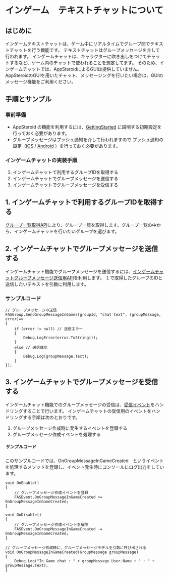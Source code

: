 # インゲーム　テキストチャットについて

## はじめに
インゲームテキストチャットは、ゲーム中にリアルタイムでグループ間でテキストチャットを行う機能です。
テキストチャットはグループメッセージを介して行われます。
インゲームチャットは、キャラクターに吹き出しをつけてチャットするなど、ゲーム内のチャットで使われることを想定してます。
そのため、インゲームチャットでは、AppSteroidによるGUIは提供していません。
AppSteroidのGUIを用いたチャット、メッセージングを行いたい場合は、GUIのメッセージ機能をご利用ください。

## 手順とサンプル

### 事前準備
* AppSteroid の機能を利用するには、[GettingStarted](GettingStarted.md) に説明する初期設定を行っておく必要があります。
* グループメッセージはプッシュ通知を介して行われますので プッシュ通知の設定（[iOS]([Unity-iOS]プッシュ通知の設定方法.md) / [Android]([Unity-Android]プッシュ通知の設定方法.md) ）を行っておく必要があります。

### インゲームチャットの実装手順

1. インゲームチャットで利用するグループIDを取得する
2. インゲームチャットでグループメッセージを送信する
3. インゲームチャットでグループメッセージを受信する

## 1. インゲームチャットで利用するグループIDを取得する
[グループ一覧取得API](Specs/Spec-FASGroup.md#FASGroup.GetGroupList)により、グループ一覧を取得します。グループ一覧の中から、インゲームチャットを行いたいグループを選びます。

## 2. インゲームチャットでグループメッセージを送信する

インゲームチャット機能でグループメッセージを送信するには、[インゲームチャットグループメッセージ送信用API](Specs/Spec-FASGroup.md#FASGroup.SendGroupMessageInGames)を利用します。
１で取得したグループのIDと送信したいテキストを引数に利用します。

### サンプルコード

    // グループメッセージの送信
    FASGroup.SendGroupMessageInGames(groupId, "chat text", (groupMessage, error)=>
    {
        if (error != null) // 送信エラー
        {
            Debug.LogError(error.ToString());
        }
        else // 送信成功
        {
            Debug.Log(groupMessage.Text);
        }
    });

## 3. インゲームチャットでグループメッセージを受信する

インゲームチャット機能でのグループメッセージの受信は、[受信イベント](Specs/Spec-FASEvent.md#fasevent-specifications)をハンドリングすることで行います。
インゲームチャットの受信用のイベントをハンドリングする手順は次のとおりです。

1. グループメッセージ作成時に発生するイベントを登録する
2. グループメッセージ作成イベントを処理する

##### サンプルコード

このサンプルコードでは、OnGroupMessageInGameCreated　というイベントを処理するメソッドを登録し、イベント発生時にコンソールにログ出力をしています。

    void OnEnable()
    {
        // グループメッセージ作成イベントを登録
        FASEvent.OnGroupMessageInGameCreated += OnGroupMessageInGameCreated;
    }
    
    void OnDisable()
    {
        // グループメッセージ作成イベントを解除
        FASEvent.OnGroupMessageInGameCreated -= OnGroupMessageInGameCreated;
    }
    
    // グループメッセージ作成時に、グループメッセージモデルを引数に呼び出される
    void OnGroupMessageInGameCreated(GroupMessage groupMessage)
    {
        Debug.Log("In Game chat : " + groupMessage.User.Name + " : " + groupMessage.Text);
    }


